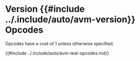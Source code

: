 # Version {{#include ../.include/auto/avm-version}} Opcodes

Opcodes have a cost of 1 unless otherwise specified.

{{#include ../.include/auto/avm-teal-opcodes.md}}